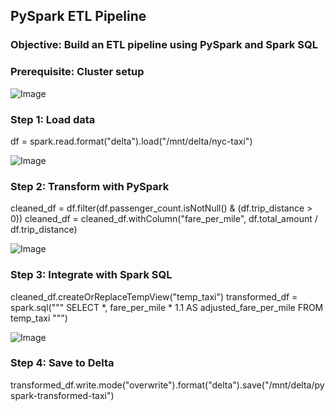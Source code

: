 ## PySpark ETL Pipeline
### Objective: Build an ETL pipeline using PySpark and Spark SQL

### Prerequisite: Cluster setup

![Image](https://github.com/user-attachments/assets/6c06ed37-266e-497a-a4d7-c34d6093f1dd)



### Step 1: Load data
df = spark.read.format("delta").load("/mnt/delta/nyc-taxi")

![Image](https://github.com/user-attachments/assets/00f7c9c7-351e-4e1c-a24d-942a27127735)


### Step 2: Transform with PySpark
cleaned_df = df.filter(df.passenger_count.isNotNull() & (df.trip_distance > 0))
cleaned_df = cleaned_df.withColumn("fare_per_mile", df.total_amount / df.trip_distance)


![Image](https://github.com/user-attachments/assets/32a56d11-39b6-4ebf-96dc-40f4730702cd)



### Step 3: Integrate with Spark SQL
cleaned_df.createOrReplaceTempView("temp_taxi")
transformed_df = spark.sql("""
SELECT *, fare_per_mile * 1.1 AS adjusted_fare_per_mile
FROM temp_taxi
""")

![Image](https://github.com/user-attachments/assets/00f7c9c7-351e-4e1c-a24d-942a27127735)


### Step 4: Save to Delta
transformed_df.write.mode("overwrite").format("delta").save("/mnt/delta/pyspark-transformed-taxi")


